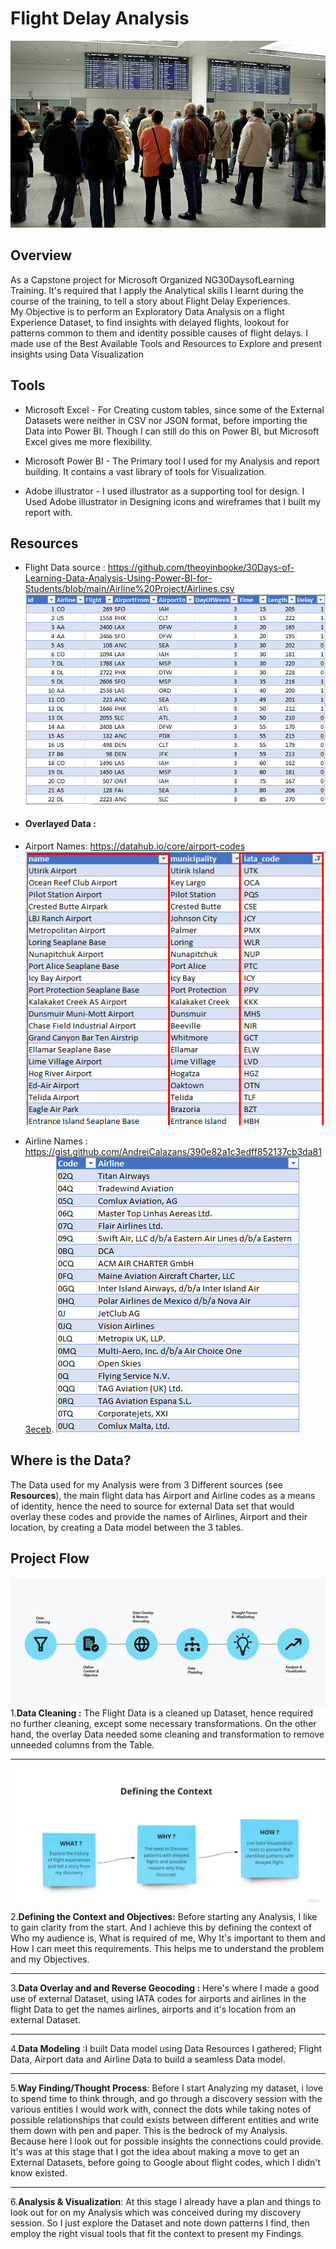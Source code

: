 # Flight Delay Analysis
![](https://github.com/Driplytics/Flight-Delay-Analysis-/blob/main/WAITING%20DELAY.jpg)
##   Overview
As a Capstone project for Microsoft Organized NG30DaysofLearning Training. It's required that I apply the Analytical skills I learnt during the course of the training, to tell a story about Flight Delay Experiences.  
My Objective is to perform an Exploratory Data Analysis on a flight Experience Dataset, to find insights with delayed flights, lookout for patterns common to them and identity possible causes of flight delays. I made use of the Best Available Tools and Resources to Explore and present insights using Data Visualization  

##  Tools


*  Microsoft Excel - For Creating custom tables, since some of the External Datasets were neither in CSV nor JSON format, before importing the Data into Power BI. Though I can still do this on Power BI, but Microsoft Excel gives me more flexibility.

*  Microsoft Power BI - The Primary tool I used for my Analysis and report building. It contains a vast library of tools for Visualization.

*  Adobe illustrator - I used illustrator as a supporting tool for design. I Used Adobe illustrator in Designing icons and wireframes that I built my report with. 




##  Resources

* Flight Data source : 
<https://github.com/theoyinbooke/30Days-of-Learning-Data-Analysis-Using-Power-BI-for-Students/blob/main/Airline%20Project/Airlines.csv>  ![Flight Data image](https://github.com/Driplytics/Flight-Delay-Analysis-/blob/main/Dataset.png)

*  ####  Overlayed Data : 
*  Airport Names: 
<https://datahub.io/core/airport-codes>  
![Airport Names](https://github.com/Driplytics/Flight-Delay-Analysis-/blob/main/Airport%20Name%20Data.png)  
*  Airline Names : 
<https://gist.github.com/AndreiCalazans/390e82a1c3edff852137cb3da813eceb>. ![Airline Names Table](https://github.com/Driplytics/Flight-Delay-Analysis-/blob/main/Airline%20Table.png)





##  Where is the Data? 
The Data used for my Analysis were from 3 Different sources (see **Resources**), the main flight data has Airport and Airline codes as a means of identity, hence the need to source for external Data set that would  overlay these codes and provide the names of Airlines, Airport and their location, by creating a Data model  between the 3 tables. 

##  Project Flow

![](https://github.com/Driplytics/Flight-Delay-Analysis-/blob/main/Project%20flowArtboard%201.png)
1.__Data Cleaning :__ The Flight Data is a cleaned up Dataset, hence required no further cleaning, except some necessary transformations. On the other hand, the overlay Data needed some cleaning and transformation to remove unneeded columns from the Table. 
 
___
 ![](https://github.com/Driplytics/Flight-Delay-Analysis-/blob/main/Flight%20Experience%20Context.jpg)
2.__Defining the Context and Objectives:__ Before starting any Analysis, I like to gain clarity from the start. And I achieve this by defining the context of Who my audience is, What is required of me, Why It's important to them and How I can meet this requirements. This helps me to understand the problem and my Objectives.
___

3.__Data Overlay and and Reverse Geocoding :__ Here's where I made a good use of external Dataset, using IATA codes for airports and airlines in the flight Data to get the names airlines, airports and it's location from an external Dataset.

___

4.__Data Modeling__ :I built Data model using Data Resources I gathered; Flight Data, Airport data and Airline Data to build a seamless Data model.

___
5.__Way Finding/Thought Process__: Before I start Analyzing my dataset, i love to spend time to think through, and go through a discovery session with the various entities I would work with, connect the dots while taking notes of possible relationships that could exists between different entities and write them down with pen and paper. This is the bedrock of my Analysis. Because here I look out for possible insights the connections could provide.  It's was at this stage that I got the idea about making a move to get an External Datasets, before going to Google about flight codes, which I didn't know existed. 

___
6.__Analysis & Visualization__: At this stage I already have a plan and things to look out for on my Analysis which was conceived during my discovery session. So I just explore the Dataset and note down patterns I find, then employ the right visual tools that fit the context to present my Findings. 







 


















